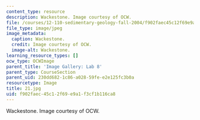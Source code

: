 ```yaml
---
content_type: resource
description: Wackestone. Image courtesy of OCW.
file: /courses/12-110-sedimentary-geology-fall-2004/f902faec45c12f69e9a1f3cf1b116ca8_21.jpg
file_type: image/jpeg
image_metadata:
  caption: Wackestone.
  credit: Image courtesy of OCW.
  image-alt: Wackestone.
learning_resource_types: []
ocw_type: OCWImage
parent_title: 'Image Gallery: Lab 8'
parent_type: CourseSection
parent_uid: 230dd682-1c86-a028-59fe-e2e125fc3b0a
resourcetype: Image
title: 21.jpg
uid: f902faec-45c1-2f69-e9a1-f3cf1b116ca8
---
```

Wackestone. Image courtesy of OCW.

